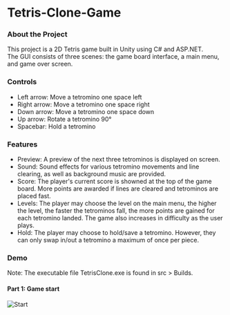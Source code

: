 # Tetris-Clone-Game

### About the Project
This project is a 2D Tetris game built in Unity using C# and ASP.NET.  
The GUI consists of three scenes: the game board interface, a main menu, and game over screen.  

### Controls
* Left arrow: Move a tetromino one space left
* Right arrow: Move a tetromino one space right
* Down arrow: Move a tetromino one space down
* Up arrow: Rotate a tetromino 90°
* Spacebar: Hold a tetromino
  
### Features 
* Preview: A preview of the next three tetrominos is displayed on screen.
* Sound: Sound effects for various tetromino movements and line clearing, as well as background music are provided.
* Score: The player's current score is showned at the top of the game board. More points are awarded if lines are cleared and tetrominos are placed fast. 
* Levels: The player may choose the level on the main menu, the higher the level, the faster the tetrominos fall, the more points are gained for each tetromino landed. The game also increases in difficulty as the user plays.
* Hold: The player may choose to hold/save a tetromino. However, they can only swap in/out a tetromino a maximum of once per piece.

### Demo
Note: The executable file TetrisClone.exe is found in src > Builds.
#### Part 1: Game start
![Start](images/Start.gif)
